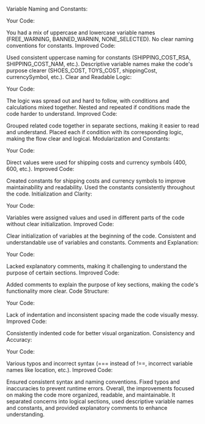Variable Naming and Constants:

Your Code:

You had a mix of uppercase and lowercase variable names (FREE_WARNING, BANNED_WARNIN, NONE_SELECTED).
No clear naming conventions for constants.
Improved Code:

Used consistent uppercase naming for constants (SHIPPING_COST_RSA, SHIPPING_COST_NAM, etc.).
Descriptive variable names make the code's purpose clearer (SHOES_COST, TOYS_COST, shippingCost, currencySymbol, etc.).
Clear and Readable Logic:

Your Code:

The logic was spread out and hard to follow, with conditions and calculations mixed together.
Nested and repeated if conditions made the code harder to understand.
Improved Code:

Grouped related code together in separate sections, making it easier to read and understand.
Placed each if condition with its corresponding logic, making the flow clear and logical.
Modularization and Constants:

Your Code:

Direct values were used for shipping costs and currency symbols (400, 600, etc.).
Improved Code:

Created constants for shipping costs and currency symbols to improve maintainability and readability.
Used the constants consistently throughout the code.
Initialization and Clarity:

Your Code:

Variables were assigned values and used in different parts of the code without clear initialization.
Improved Code:

Clear initialization of variables at the beginning of the code.
Consistent and understandable use of variables and constants.
Comments and Explanation:

Your Code:

Lacked explanatory comments, making it challenging to understand the purpose of certain sections.
Improved Code:

Added comments to explain the purpose of key sections, making the code's functionality more clear.
Code Structure:

Your Code:

Lack of indentation and inconsistent spacing made the code visually messy.
Improved Code:

Consistently indented code for better visual organization.
Consistency and Accuracy:

Your Code:

Various typos and incorrect syntax (=== instead of !==, incorrect variable names like location, etc.).
Improved Code:

Ensured consistent syntax and naming conventions.
Fixed typos and inaccuracies to prevent runtime errors.
Overall, the improvements focused on making the code more organized, readable, and maintainable. It separated concerns into logical sections, used descriptive variable names and constants, and provided explanatory comments to enhance understanding.




